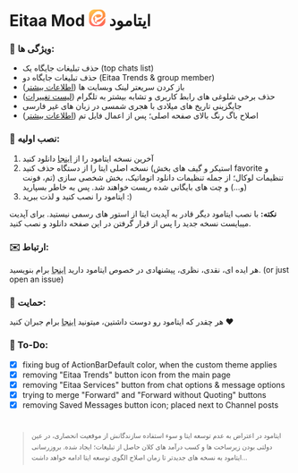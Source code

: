 

# Eitaa Mod <img src="differences/sources/ic_launcher.png" width="30" /> ایتامود

### 🌟 ویژگی ها:
- حذف تبلیغات جایگاه یک (top chats list)
- حذف تبلیغات جایگاه دو (Eitaa Trends & group member)
- باز کردن سریعتر لینک وبسایت ها ([اطلاعات بیشتر](differences/ExternalLinkRedirect.md))
- حذف برخی شلوغی های رابط کاربری و تشابه بیشتر به تلگرام ([لیست تغییرات](differences/UIsimplification.md))
- جایگزینی تاریخ های میلادی با هجری شمسی در زبان های غیر فارسی
- اصلاح باگ رنگ بالای صفحه اصلی؛ پس از اعمال فایل تم ([اطلاعات بیشتر](differences/ThemeFixed.md))

### 📲 نصب اولیه:

1. آخرین نسخه ایتامود را از [اینجا](https://github.com/cigeration/Eitaa-Mod/releases) دانلود کنید
2. نسخه اصلی ایتا را از دستگاه حذف کنید (استیکر و گیف های بخش favorite و تنظیمات لوکال؛ از جمله تنظیمات دانلود اتوماتیک، بخش شخصی سازی (تم، فونت و...) و چت های بایگانی شده ریست خواهند شد. پس به خاطر بسپارید)
3. ایتامود را نصب کنید و لذت ببرید :)



**نکته:** با نصب ایتامود دیگر قادر به آپدیت ایتا از استور های رسمی نیستید. برای آپدیت میبایست نسخه جدید را پس از قرار گرفتن در این صفحه دانلود و نصب کنید.

### ✉️ ارتباط:
هر ایده ای، نقدی، نظری، پیشنهادی در خصوص ایتامود دارید [اینجا](https://veilmsg.pythonanywhere.com/user/cigeration) برام بنویسید. (or just open an issue)

### 💸 حمایت:
هر چقدر که ایتامود رو دوست داشتین، میتونید [اینجا](https://mehremahdavi.ir/) برام جبران کنید ❤

### 📄 To-Do:
- [x] fixing bug of ActionBarDefault color, when the custom theme applies
- [x] removing "Eitaa Trends" button icon from the main page
- [x] removing "Eitaa Services" button from chat options & message options
- [x] trying to merge "Forward" and "Forward without Quoting" buttons
- [x] removing Saved Messages button icon; placed next to Channel posts 

# 

><sup>ایتامود در اعتراض به عدم توسعه ایتا و سوء استفاده سازندگانش از موقعیت انحصاری، در عین دولتی بودن زیرساخت ها و کسب درآمد های کلان حاصل از تبلیغات؛ ایجاد شده. بروزرسانی ایتامود به نسخه های جدیدتر تا زمان اصلاح الگوی توسعه ایتا ادامه خواهد داشت...</sup>
